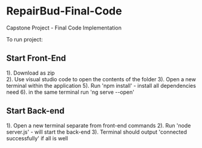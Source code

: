 # RepairBud-Final-Code
Capstone Project - Final Code Implementation

To run project: 

Start Front-End
---------------
1). Download as zip <br />
2). Use visual studio code to open the contents of the folder
3). Open a new terminal within the application
5). Run 'npm install' - install all dependencies need
6). in the same terminal run 'ng serve --open'


Start Back-end
--------------
1). Open a new terminal separate from front-end commands
2). Run 'node server.js' - will start the back-end
3). Terminal should output 'connected successfully' if all is well
